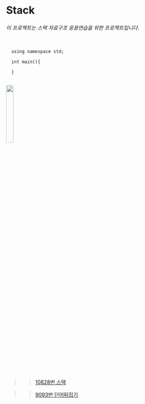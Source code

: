 # Stack

###### 이 프로젝트는 스택 자료구조 응용연습을 위한 프로젝트입니다.

<pre>
  <code>
  using namespace std;
  
  int main(){
      
  }
  </code>
</pre>

<img src = "http://onlinejudgeimages.s3-ap-northeast-1.amazonaws.com/images/big-square.png" width = "20%"></img>

>   >[10828번 스택](https://www.acmicpc.net/problem/10828)

>   >[9093번 단어뒤집기](https://www.acmicpc.net/problem/9093)